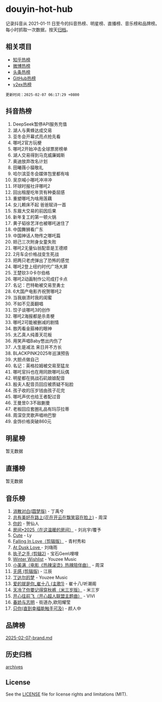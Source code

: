 # douyin-hot-hub

记录抖音从 2021-01-11 日至今的抖音热榜、明星榜、直播榜、音乐榜和品牌榜。每小时抓取一次数据，按天[归档](archives)。

## 相关项目

- [知乎热榜](https://github.com/lonnyzhang423/zhihu-hot-hub)
- [微博热榜](https://github.com/lonnyzhang423/weibo-hot-hub)
- [头条热榜](https://github.com/lonnyzhang423/toutiao-hot-hub)
- [GitHub热榜](https://github.com/lonnyzhang423/github-hot-hub)
- [v2ex热榜](https://github.com/lonnyzhang423/v2ex-hot-hub)


`更新时间：2025-02-07 06:17:29 +0800`

## 抖音热榜

1. DeepSeek暂停API服务充值
1. 湖人与黄蜂达成交易
1. 亚冬会开幕式亮点抢先看
1. 哪吒2官方玩梗
1. 哪吒2开始冲击全球票房榜单
1. 湖人交易得到马克威廉姆斯
1. 奥迪放弃改名计划
1. 田曦薇小猫敬礼
1. 哈尔滨亚冬会媒体包里都有啥
1. 吴京喊小哪吒冲冲冲
1. 环球时报社评哪吒2
1. 回出租屋吃年货有种委屈感
1. 重塑哪吒为啥用莲藕
1. 女儿赖床不起 爸爸赋诗一首
1. 东眉大交易的前因后果
1. 新年复工的第一顿火锅
1. 黄子韬徐艺洋也被哪吒迷住了
1. 中国舞狮看广东
1. 中国神话人物传之哪吒篇
1. 妲己三次附身女童失败
1. 哪吒2无量仙翁配音是王德顺
1. 2月车企价格战变生死战
1. 把两只老虎弹出了恐怖的感觉
1. 哪吒2登上纽约时代广场大屏
1. 王楚钦3:0卡尔伯格
1. 哪吒2动画制作公司成打卡点
1. 名记：巴特勒被交易至勇士
1. 6大国产电影齐祝贺哪吒2
1. 当我崩溃时我的闺蜜
1. 不如不见面翻唱
1. 饺子谈哪吒3的创作
1. 哪吒2海报都是杀青梗
1. 哪吒2可能被删减的剧情
1. 敖丙看金箍棒的眼神
1. 太乙真人纯善天花板
1. 用笑声唱Baby憋出内伤了
1. 人生是减法 来日并不方长
1. BLACKPINK2025年巡演预告
1. 大胆点做自己
1. 名记：英格拉姆被交易至猛龙
1. 哪吒官抖也在用同款哪吒玩偶
1. 明星都在挑战石矶娘娘配音
1. 殷夫人配音员回应被质疑不贴脸
1. 孩子收的压岁钱由孩子花完
1. 哪吒声优也给王者配过音
1. 王曼昱0:3不敌蒯曼
1. 老板回应套圈礼品有玛莎拉蒂
1. 周深空灵歌声唱响巴黎
1. 金饰价格突破860元

## 明星榜

暂无数据

## 直播榜

暂无数据

## 音乐榜

1. [消散对白(圆梦版)](https://sf5-hl-cdn-tos.douyinstatic.com/obj/tos-cn-ve-2774/og4jB5I5IizzoZVAAAzWgBMAsMDWoArfwBOiFs) - 丁禹兮
1. [总有美好在路上(花在开云在飘笑容在脸上)](https://sf5-hl-cdn-tos.douyinstatic.com/obj/tos-cn-ve-2774/oU5u7NwtfBIvaNhoQBszOvAlRiAoiWAVVyBMq4) - 周深
1. [你的](https://sf5-hl-cdn-tos.douyinstatic.com/obj/tos-cn-ve-2774/oYuIeKf42jB7sEV6B2upMdpYAgfrQWj0FeRegh) - 贺仙人
1. [房间•2025（在这温暖的房间）](https://sf6-cdn-tos.douyinstatic.com/obj/tos-cn-ve-2774/oMzJcnT8BgIetASeBfwfEeBQVNfACiCifhfZP7g) - 刘兆宇/覆予
1. [Cute](https://sf5-hl-cdn-tos.douyinstatic.com/obj/tos-cn-ve-2774/o4IbIzHWKAAB4wsS5qMBRiiAlEBGTpQRNfFvuo) - Ly
1. [Falling In Love（剪辑版）](https://sf5-hl-cdn-tos.douyinstatic.com/obj/tos-cn-ve-2774/o8ajpA8zzgBPahbBIO8AcKGBLJezFCRd1wfP9f) - 青村秀和
1. [ At Dusk  Love ](https://sf5-hl-cdn-tos.douyinstatic.com/obj/tos-cn-ve-2774/o8CrpCf5CaYgI4ZrtQgMQAFEfuGqNnRSDQAPBc) - 刘嗨雨
1. [执子之手 (剪辑2)](https://sf5-hl-cdn-tos.douyinstatic.com/obj/tos-cn-ve-2774/oUoZLQjCc31XzqsBnBQUNgeKtYPBcgbFDwtfcu) - 宝石Gem\哩哩
1. [Winter Wishlist](https://sf3-cdn-tos.douyinstatic.com/obj/tos-cn-ve-2774/oIIgUOeamCFCVAzxN6MFRLIBlLGpUqQxeeHrLE) - Youzee Music
1. [小美满（电影《热辣滚烫》热辣陪伴曲）](https://sf5-hl-cdn-tos.douyinstatic.com/obj/tos-cn-ve-2774/o0GAn2lSgfZIDUgtevCGDQYnFg4CwnrBaxbTZL) - 周深
1. [无感 (剪辑版)](https://sf5-hl-cdn-tos.douyinstatic.com/obj/tos-cn-ve-2774/o0eIsUzJBDlQaQFC5OFlgbMEZC1TFYBftOBn6p) - 江辰
1. [丁达尔的梦](https://sf5-hl-cdn-tos.douyinstatic.com/obj/tos-cn-ve-2774/oMU3WirUZBVQkAC9ccG5P2IQirziZM2RTInUY) - Youzee Music
1. [爱的就是你_崔十八 (主歌1)](https://sf5-hl-cdn-tos.douyinstatic.com/obj/tos-cn-ve-2774/oI5BO5DhFZ6UTcNCnZaOCBLtZ7WIMQGfgnXf5E) - 崔十八/听潮阁
1. [天冷了你要记得穿秋裤（米三岁版）](https://sf5-hl-cdn-tos.douyinstatic.com/obj/tos-cn-ve-2774/oQlIwVIDWiZ6BQilAorS7MA0AgCkQDvcZAdm1) - 米三岁
1. [开心往前飞（开心超人联盟主题曲）](https://sf5-hl-cdn-tos.douyinstatic.com/obj/tos-cn-ve-2774/9d8fb7c82cf1421fb93a9fe925275e0a) - VIVI
1. [春娇与志明](https://sf5-hl-cdn-tos.douyinstatic.com/obj/tos-cn-ve-2774/e530d8fceb7044b39707d7f9ff54add1) - 街道办,欧阳耀莹
1. [只你(直到幸福能触手可及)](https://sf5-hl-cdn-tos.douyinstatic.com/obj/tos-cn-ve-2774/o0lBkRDzFTeaVSUz3ZZSCBVtZ5DIMQGfgmEAuE) - 颜人中

## 品牌榜

[2025-02-07-brand.md](archives/2025-02-07-brand.md)

## 历史归档

[archives](archives)

## License

See the [LICENSE](LICENSE) file for license rights and limitations (MIT).
